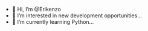 - 👋 Hi, I’m @Erikenzo
- 👀 I’m interested in new development opportunities...
- 🌱 I’m currently learning Python...

<!---
Erikenzo/Erikenzo is a ✨ special ✨ repository because its `README.md` (this file) appears on your GitHub profile.
You can click the Preview link to take a look at your changes.
--->
